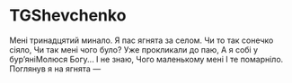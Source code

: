 # TGShevchenko

Мені тринадцятий минало.
Я пас ягнята за селом.
Чи то так сонечко сіяло,
Чи так мені чого було?
Уже прокликали до паю,
А я собі у бур’яніМолюся Богу... І не знаю,
Чого маленькому мені
І те помарніло.
Поглянув я на ягнята —